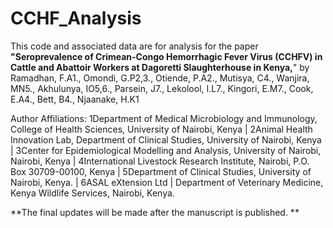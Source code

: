 # CCHF_Analysis
This code and associated data are for analysis for the paper **"Seroprevalence of Crimean-Congo Hemorrhagic Fever Virus (CCHFV) in Cattle and Abattoir Workers at Dagoretti Slaughterhouse in Kenya,**" by 
Ramadhan, F.A1., Omondi, G.P2,3., Otiende, P.A2., Mutisya, C4., Wanjira, MN5., Akhulunya, IO5,6., Parsein, J7., Lekolool, I.L7., Kingori, E.M7., Cook, E.A4., Bett, B4., Njaanake, H.K1

Author Affiliations: 
1Department of Medical Microbiology and Immunology, College of Health Sciences, University of Nairobi, Kenya | 2Animal Health Innovation Lab, Department of Clinical Studies, University of Nairobi, Kenya | 3Center for Epidemiological Modelling and Analysis, University of Nairobi, Nairobi, Kenya | 4International Livestock Research Institute, Nairobi, P.O. Box 30709-00100, Kenya | 5Department of Clinical Studies, University of Nairobi, Kenya. | 6ASAL eXtension Ltd | Department of Veterinary Medicine, Kenya Wildlife Services, Nairobi, Kenya.



**The final updates will be made after the manuscript is published. **
